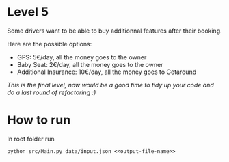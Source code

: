 # Level 5

Some drivers want to be able to buy additionnal features after their booking.

Here are the possible options:
- GPS: 5€/day, all the money goes to the owner
- Baby Seat: 2€/day, all the money goes to the owner
- Additional Insurance: 10€/day, all the money goes to Getaround

_This is the final level, now would be a good time to tidy up your code and do a last round of refactoring :)_

# How to run

In root folder run

```
python src/Main.py data/input.json <<output-file-name>>
```
